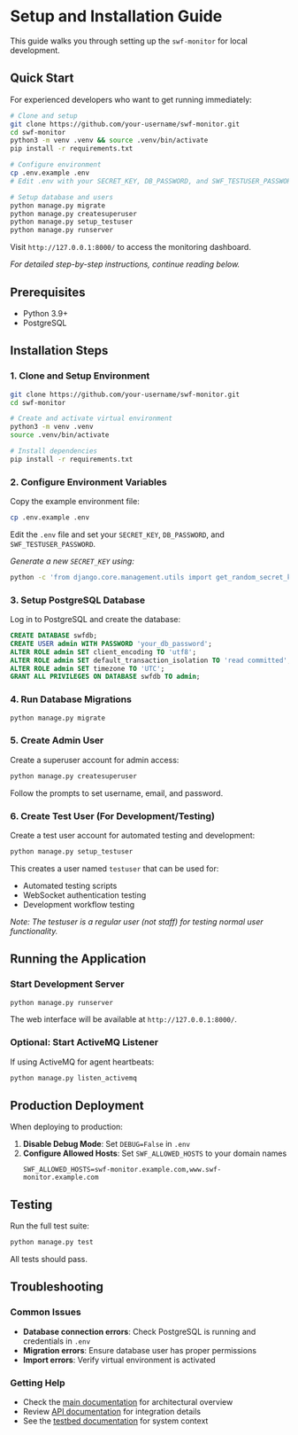# Setup and Installation Guide

This guide walks you through setting up the `swf-monitor` for local development.

## Quick Start

For experienced developers who want to get running immediately:

```bash
# Clone and setup
git clone https://github.com/your-username/swf-monitor.git
cd swf-monitor
python3 -m venv .venv && source .venv/bin/activate
pip install -r requirements.txt

# Configure environment  
cp .env.example .env
# Edit .env with your SECRET_KEY, DB_PASSWORD, and SWF_TESTUSER_PASSWORD

# Setup database and users
python manage.py migrate
python manage.py createsuperuser
python manage.py setup_testuser
python manage.py runserver
```

Visit `http://127.0.0.1:8000/` to access the monitoring dashboard.

*For detailed step-by-step instructions, continue reading below.*

## Prerequisites

* Python 3.9+
* PostgreSQL

## Installation Steps

### 1. Clone and Setup Environment

```bash
git clone https://github.com/your-username/swf-monitor.git
cd swf-monitor

# Create and activate virtual environment
python3 -m venv .venv
source .venv/bin/activate

# Install dependencies
pip install -r requirements.txt
```

### 2. Configure Environment Variables

Copy the example environment file:
```bash
cp .env.example .env
```

Edit the `.env` file and set your `SECRET_KEY`, `DB_PASSWORD`, and `SWF_TESTUSER_PASSWORD`.

*Generate a new `SECRET_KEY` using:*
```bash
python -c 'from django.core.management.utils import get_random_secret_key; print(get_random_secret_key())'
```

### 3. Setup PostgreSQL Database

Log in to PostgreSQL and create the database:

```sql
CREATE DATABASE swfdb;
CREATE USER admin WITH PASSWORD 'your_db_password';
ALTER ROLE admin SET client_encoding TO 'utf8';
ALTER ROLE admin SET default_transaction_isolation TO 'read committed';
ALTER ROLE admin SET timezone TO 'UTC';
GRANT ALL PRIVILEGES ON DATABASE swfdb TO admin;
```

### 4. Run Database Migrations

```bash
python manage.py migrate
```

### 5. Create Admin User

Create a superuser account for admin access:

```bash
python manage.py createsuperuser
```

Follow the prompts to set username, email, and password.

### 6. Create Test User (For Development/Testing)

Create a test user account for automated testing and development:

```bash
python manage.py setup_testuser
```

This creates a user named `testuser` that can be used for:
- Automated testing scripts
- WebSocket authentication testing
- Development workflow testing

*Note: The testuser is a regular user (not staff) for testing normal user functionality.*

## Running the Application

### Start Development Server

```bash
python manage.py runserver
```

The web interface will be available at `http://127.0.0.1:8000/`.

### Optional: Start ActiveMQ Listener

If using ActiveMQ for agent heartbeats:

```bash
python manage.py listen_activemq
```

## Production Deployment

When deploying to production:

1. **Disable Debug Mode**: Set `DEBUG=False` in `.env`
2. **Configure Allowed Hosts**: Set `SWF_ALLOWED_HOSTS` to your domain names
   ```
   SWF_ALLOWED_HOSTS=swf-monitor.example.com,www.swf-monitor.example.com
   ```

## Testing

Run the full test suite:

```bash
python manage.py test
```

All tests should pass.

## Troubleshooting

### Common Issues

- **Database connection errors**: Check PostgreSQL is running and credentials in `.env`
- **Migration errors**: Ensure database user has proper permissions
- **Import errors**: Verify virtual environment is activated

### Getting Help

- Check the [main documentation](README.md) for architectural overview
- Review [API documentation](MCP_REST_IMPLEMENTATION.md) for integration details
- See the [testbed documentation](../../swf-testbed/README.md) for system context